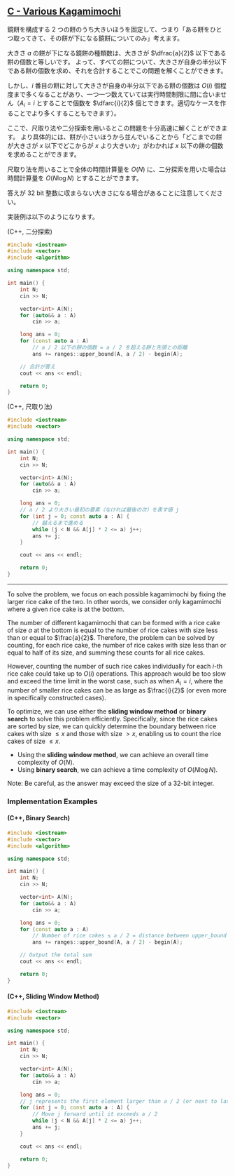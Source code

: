 ## [C - Various Kagamimochi](https://atcoder.jp/contests/abc388/tasks/abc388_c) 

鏡餅を構成する $2$ つの餅のうち大きいほうを固定して、つまり「ある餅をひとつ取ってきて、その餅が下になる鏡餅についてのみ」考えます。

大きさ $a$ の餅が下になる鏡餅の種類数は、大きさが $\dfrac{a}{2}$ 以下である餅の個数と等しいです。 よって、すべての餅について、大きさが自身の半分以下である餅の個数を求め、それを合計することでこの問題を解くことができます。

しかし、$i$ 番目の餅に対して大きさが自身の半分以下である餅の個数は $O(i)$ 個程度まで多くなることがあり、一つ一つ数えていては実行時間制限に間に合いません（$A_i = i$ とすることで個数を $\dfarc{i}{2}$ 個とできます。適切なケースを作ることでより多くすることもできます）。

ここで、尺取り法や二分探索を用いるとこの問題を十分高速に解くことができます。 より具体的には、餅が小さいほうから並んでいることから「どこまでの餅が大きさが $x$ 以下でどこからが $x$ より大きいか」がわかれば $x$ 以下の餅の個数を求めることができます。

尺取り法を用いることで全体の時間計算量を $O(N)$ に、二分探索を用いた場合は時間計算量を $O(N\log⁡ N)$ とすることができます。

答えが 32 bit⁡ 整数に収まらない大きさになる場合があることに注意してください。

実装例は以下のようになります。

(C++, 二分探索)

```cpp
#include <iostream>
#include <vector>
#include <algorithm>

using namespace std;

int main() {
    int N;
    cin >> N;

    vector<int> A(N);
    for (auto&& a : A)
        cin >> a;

    long ans = 0;
    for (const auto a : A)
        // a / 2 以下の餅の個数 = a / 2 を超える餅と先頭との距離
        ans += ranges::upper_bound(A, a / 2) - begin(A);

    // 合計が答え
    cout << ans << endl;

    return 0;
}

```

(C++, 尺取り法)

```cpp
#include <iostream>
#include <vector>

using namespace std;

int main() {
    int N;
    cin >> N;

    vector<int> A(N);
    for (auto&& a : A)
        cin >> a;

    long ans = 0;
    // a / 2 より大きい最初の要素（なければ最後の次）を表す値 j
    for (int j = 0; const auto a : A) {
        // 越えるまで進める
        while (j < N && A[j] * 2 <= a) j++;
        ans += j;
    }

    cout << ans << endl;

    return 0;
}

```

---


To solve the problem, we focus on each possible kagamimochi by fixing the larger rice cake of the two. In other words, we consider only kagamimochi where a given rice cake is at the bottom.

The number of different kagamimochi that can be formed with a rice cake of size $a$ at the bottom is equal to the number of rice cakes with size less than or equal to $\frac{a}{2}$. Therefore, the problem can be solved by counting, for each rice cake, the number of rice cakes with size less than or equal to half of its size, and summing these counts for all rice cakes.

However, counting the number of such rice cakes individually for each $i$-th rice cake could take up to $O(i)$ operations. This approach would be too slow and exceed the time limit in the worst case, such as when $A_i = i$, where the number of smaller rice cakes can be as large as $\frac{i}{2}$ (or even more in specifically constructed cases).

To optimize, we can use either the **sliding window method** or **binary search** to solve this problem efficiently. Specifically, since the rice cakes are sorted by size, we can quickly determine the boundary between rice cakes with size $\leq x$ and those with size $> x$, enabling us to count the rice cakes of size $\leq x$.

- Using the **sliding window method**, we can achieve an overall time complexity of $O(N)$.
- Using **binary search**, we can achieve a time complexity of $O(N \log N)$.

Note: Be careful, as the answer may exceed the size of a 32-bit integer.

### Implementation Examples

#### **(C++, Binary Search)**

```cpp
#include <iostream>
#include <vector>
#include <algorithm>

using namespace std;

int main() {
    int N;
    cin >> N;

    vector<int> A(N);
    for (auto&& a : A)
        cin >> a;

    long ans = 0;
    for (const auto a : A)
        // Number of rice cakes ≤ a / 2 = distance between upper_bound for a / 2 and the beginning
        ans += ranges::upper_bound(A, a / 2) - begin(A);

    // Output the total sum
    cout << ans << endl;

    return 0;
}
```

#### **(C++, Sliding Window Method)**

```cpp
#include <iostream>
#include <vector>

using namespace std;

int main() {
    int N;
    cin >> N;

    vector<int> A(N);
    for (auto&& a : A)
        cin >> a;

    long ans = 0;
    // j represents the first element larger than a / 2 (or next to last if none exists)
    for (int j = 0; const auto a : A) {
        // Move j forward until it exceeds a / 2
        while (j < N && A[j] * 2 <= a) j++;
        ans += j;
    }

    cout << ans << endl;

    return 0;
}
```

